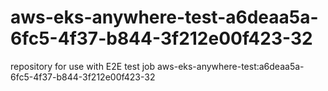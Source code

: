 # aws-eks-anywhere-test-a6deaa5a-6fc5-4f37-b844-3f212e00f423-32
repository for use with E2E test job aws-eks-anywhere-test:a6deaa5a-6fc5-4f37-b844-3f212e00f423-32
